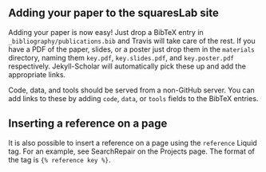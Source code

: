 ## Adding your paper to the squaresLab site

Adding your paper is now easy! Just drop a BibTeX entry in
`_bibliography/publications.bib` and Travis will take care of the rest. If you
have a PDF of the paper, slides, or a poster just drop them in the `materials`
directory, naming them `key.pdf`, `key.slides.pdf`, and `key.poster.pdf`
respectively. Jekyll-Scholar will automatically pick these up and add the
appropriate links.

Code, data, and tools should be served from a non-GitHub server. You can add
links to these by adding `code`, `data`, or `tools` fields to the BibTeX
entries.

## Inserting a reference on a page

It is also possible to insert a reference on a page using the `reference` Liquid
tag. For an example, see SearchRepair on the Projects page. The format of the
tag is `{% reference key %}`.
